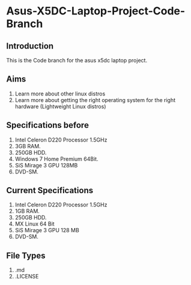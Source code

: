 # Asus-X5DC-Laptop-Project-Code-Branch
## Introduction
This is the Code branch for the asus x5dc laptop project.

## Aims 
1. Learn more about other linux distros
2. Learn more about getting the right operating system for the right hardware (Lightweight Linux distros)


## Specifications before
1. Intel Celeron D220 Processor 1.5GHz
2. 3GB RAM.
3. 250GB HDD.
4. Windows 7 Home Premium 64Bit.
5. SiS Mirage 3 GPU 128MB 
6. DVD-SM.

## Current Specifications
1. Intel Celeron D220 Processor 1.5GHz
2. 1GB RAM.
3. 250GB HDD.
4. MX Linux 64 Bit
5. SiS Mirage 3 GPU 128 MB
6. DVD-SM.

## File Types
1. .md
2. .LICENSE 

